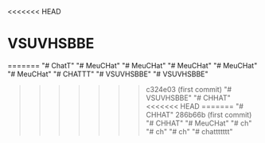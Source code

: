 <<<<<<< HEAD
# VSUVHSBBE
=======
"# ChatT" 
"# MeuCHat" 
"# MeuCHat" 
"# MeuCHat" 
"# MeuCHat" 
"# MeuCHat" 
"# CHATTT" 
"# VSUVHSBBE" 
"# VSUVHSBBE" 
>>>>>>> c324e03 (first commit)
"# VSUVHSBBE" 
"# CHHAT" 
<<<<<<< HEAD
=======
"# CHHAT" 
>>>>>>> 286b66b (first commit)
"# CHHAT" 
"# MeuCHat" 
"# ch" 
"# ch" 
"# ch" 
"# chattttttt" 
